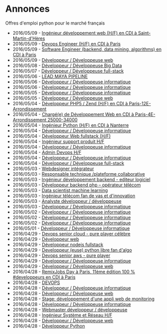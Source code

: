 # Annonces

Offres d'emploi python pour le marché français

* 2016/05/09 - [Ingénieur développement web (H/F) en CDI à Saint-Martin-d'Hères](http://pyjobs.fr/job/1904/ingenieur-developpement-web-h-f-en-cdi-a-saint-martin-dheres "Ingénieur développement web (H/F) en CDI à Saint-Martin-d'Hères")
* 2016/05/09 - [Devops Engineer (H/F) en CDI à Paris](http://pyjobs.fr/job/1902/devops-engineer-h-f-en-cdi-a-paris "Devops Engineer (H/F) en CDI à Paris")
* 2016/05/09 - [Software Engineer (backend, data mining, algorithms) en CDI à Paris](http://pyjobs.fr/job/1901/software-engineer-backend-data-mining-algorithms-en-cdi-a-paris "Software Engineer (backend, data mining, algorithms) en CDI à Paris")
* 2016/05/09 - [Développeur / Développeuse web](http://pyjobs.fr/job/1903/developpeur-developpeuse-web "Développeur / Développeuse web")
* 2016/05/08 - [Développeur / Développeuse Big Data](http://pyjobs.fr/job/1900/developpeur-developpeuse-big-data "Développeur / Développeuse Big Data")
* 2016/05/07 - [Développeur / Développeuse full-stack](http://pyjobs.fr/job/1899/developpeur-developpeuse-full-stack "Développeur / Développeuse full-stack")
* 2016/05/06 - [LEAD MAYA PIPELINE](http://pyjobs.fr/job/1894/lead-maya-pipeline "LEAD MAYA PIPELINE")
* 2016/05/06 - [Développeur / Développeuse informatique](http://pyjobs.fr/job/1895/developpeur-developpeuse-informatique "Développeur / Développeuse informatique")
* 2016/05/06 - [Développeur / Développeuse informatique](http://pyjobs.fr/job/1893/developpeur-developpeuse-informatique "Développeur / Développeuse informatique")
* 2016/05/05 - [Développeur / Développeuse informatique](http://pyjobs.fr/job/1891/developpeur-developpeuse-informatique "Développeur / Développeuse informatique")
* 2016/05/05 - [Développeur / Développeuse web](http://pyjobs.fr/job/1892/developpeur-developpeuse-web "Développeur / Développeuse web")
* 2016/05/04 - [Développeur PHP5 / Zend (H/F) en CDI à Paris-12E-Arrondissement](http://pyjobs.fr/job/1884/developpeur-php5-zend-h-f-en-cdi-a-paris-12e-arrondissement "Développeur PHP5 / Zend (H/F) en CDI à Paris-12E-Arrondissement")
* 2016/05/04 - [Chargé(e) de Développement Web en CDI à Paris-4E-Arrondissement 25000-34000](http://pyjobs.fr/job/1885/charge-e-de-developpement-web-en-cdi-a-paris-4e-arrondissement-25000-34000 "Chargé(e) de Développement Web en CDI à Paris-4E-Arrondissement 25000-34000")
* 2016/05/04 - [Ingénieur Python (H/F) en CDI à Nanterre](http://pyjobs.fr/job/1880/ingenieur-python-h-f-en-cdi-a-nanterre "Ingénieur Python (H/F) en CDI à Nanterre")
* 2016/05/04 - [Développeur / Développeuse informatique](http://pyjobs.fr/job/1888/developpeur-developpeuse-informatique "Développeur / Développeuse informatique")
* 2016/05/04 - [Développeur Web fullstack (H/F)](http://pyjobs.fr/job/1881/developpeur-web-fullstack-h-f "Développeur Web fullstack (H/F)")
* 2016/05/04 - [Ingénieur support produit H/F](http://pyjobs.fr/job/1883/ingenieur-support-produit-h-f "Ingénieur support produit H/F")
* 2016/05/04 - [Développeur / Développeuse informatique](http://pyjobs.fr/job/1887/developpeur-developpeuse-informatique "Développeur / Développeuse informatique")
* 2016/05/04 - [Admin Devops H/F](http://pyjobs.fr/job/1886/admin-devops-h-f "Admin Devops H/F")
* 2016/05/04 - [Développeur / Développeuse informatique](http://pyjobs.fr/job/1897/developpeur-developpeuse-informatique "Développeur / Développeuse informatique")
* 2016/05/04 - [Développeur / Développeuse full-stack](http://pyjobs.fr/job/1889/developpeur-developpeuse-full-stack "Développeur / Développeuse full-stack")
* 2016/05/03 - [Webdesigner intégrateur](http://pyjobs.fr/job/1876/webdesigner-integrateur "Webdesigner intégrateur")
* 2016/05/03 - [Responsable technique /plateforme collaborative](http://pyjobs.fr/job/1878/responsable-technique-plateforme-collaborative "Responsable technique /plateforme collaborative")
* 2016/05/03 - [Ingénieur développement backend - editeur logiciel](http://pyjobs.fr/job/1877/ingenieur-developpement-backend-editeur-logiciel "Ingénieur développement backend - editeur logiciel")
* 2016/05/03 - [Développeur backend php – opérateur télécom](http://pyjobs.fr/job/1873/developpeur-backend-php-operateur-telecom "Développeur backend php – opérateur télécom")
* 2016/05/03 - [Data scientist machine learning](http://pyjobs.fr/job/1875/data-scientist-machine-learning "Data scientist machine learning")
* 2016/05/03 - [Ingénieur télécom fan de vas et d'innovation](http://pyjobs.fr/job/1874/ingenieur-telecom-fan-de-vas-et-dinnovation "Ingénieur télécom fan de vas et d'innovation")
* 2016/05/03 - [Analyste développeur / développeuse](http://pyjobs.fr/job/1890/analyste-developpeur-developpeuse "Analyste développeur / développeuse")
* 2016/05/03 - [Développeur / Développeuse informatique](http://pyjobs.fr/job/1896/developpeur-developpeuse-informatique "Développeur / Développeuse informatique")
* 2016/05/02 - [Développeur / Développeuse informatique](http://pyjobs.fr/job/1872/developpeur-developpeuse-informatique "Développeur / Développeuse informatique")
* 2016/05/02 - [Développeur / Développeuse informatique](http://pyjobs.fr/job/1871/developpeur-developpeuse-informatique "Développeur / Développeuse informatique")
* 2016/05/02 - [Développeur / Développeuse informatique](http://pyjobs.fr/job/1879/developpeur-developpeuse-informatique "Développeur / Développeuse informatique")
* 2016/05/01 - [Développeur / Développeuse informatique](http://pyjobs.fr/job/1898/developpeur-developpeuse-informatique "Développeur / Développeuse informatique")
* 2016/04/29 - [Devops senior cloud - pure player célèbre](http://pyjobs.fr/job/1859/devops-senior-cloud-pure-player-celebre "Devops senior cloud - pure player célèbre")
* 2016/04/29 - [Développeur web](http://pyjobs.fr/job/1863/developpeur-web "Développeur web")
* 2016/04/29 - [Développeur nodejs fullstack](http://pyjobs.fr/job/1862/developpeur-nodejs-fullstack "Développeur nodejs fullstack")
* 2016/04/29 - [Developpeur (euse) python libre fan d'algo](http://pyjobs.fr/job/1861/developpeur-euse-python-libre-fan-dalgo "Developpeur (euse) python libre fan d'algo")
* 2016/04/29 - [Devops senior aws - pure player](http://pyjobs.fr/job/1860/devops-senior-aws-pure-player "Devops senior aws - pure player")
* 2016/04/29 - [Développeur / Développeuse informatique](http://pyjobs.fr/job/1865/developpeur-developpeuse-informatique "Développeur / Développeuse informatique")
* 2016/04/29 - [Développeur / Développeuse web](http://pyjobs.fr/job/1864/developpeur-developpeuse-web "Développeur / Développeuse web")
* 2016/04/28 - [RemixJobs Day à Paris, 11ème édition 100 % #developpeurs en CDI à Paris](http://pyjobs.fr/job/1830/remixjobs-day-a-paris-11eme-edition-100-developpeurs-en-cdi-a-paris "RemixJobs Day à Paris, 11ème édition 100 % #developpeurs en CDI à Paris")
* 2016/04/28 - [DEVOPS](http://pyjobs.fr/job/1850/devops "DEVOPS")
* 2016/04/28 - [Développeur / Développeuse informatique](http://pyjobs.fr/job/1867/developpeur-developpeuse-informatique "Développeur / Développeuse informatique")
* 2016/04/28 - [Développeur / Développeuse web](http://pyjobs.fr/job/1866/developpeur-developpeuse-web "Développeur / Développeuse web")
* 2016/04/28 - [Stage: développement d'une appli web de monitoring](http://pyjobs.fr/job/1857/stage-developpement-dune-appli-web-de-monitoring "Stage: développement d'une appli web de monitoring")
* 2016/04/28 - [Développeur / Développeuse informatique](http://pyjobs.fr/job/1856/developpeur-developpeuse-informatique "Développeur / Développeuse informatique")
* 2016/04/28 - [Webmaster développeur / développeuse](http://pyjobs.fr/job/1854/webmaster-developpeur-developpeuse "Webmaster développeur / développeuse")
* 2016/04/28 - [Ingénieur Système et Réseau H/F](http://pyjobs.fr/job/1851/ingenieur-systeme-et-reseau-h-f "Ingénieur Système et Réseau H/F")
* 2016/04/28 - [Développeur / Développeuse web](http://pyjobs.fr/job/1868/developpeur-developpeuse-web "Développeur / Développeuse web")
* 2016/04/28 - [Développeur Python](http://pyjobs.fr/job/1855/developpeur-python "Développeur Python")

